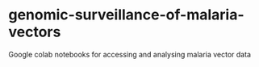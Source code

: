 # genomic-surveillance-of-malaria-vectors
Google colab notebooks for accessing and analysing malaria vector data
